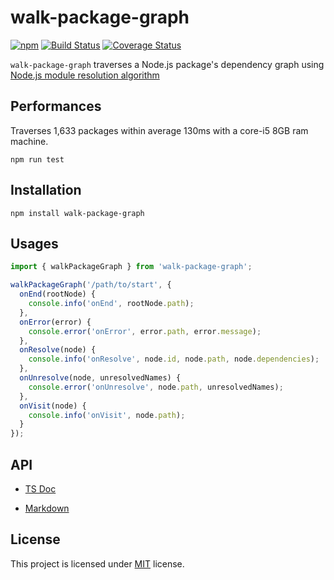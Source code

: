 # walk-package-graph

[![npm](https://img.shields.io/npm/v/walk-package-graph.svg)](https://www.npmjs.com/package/walk-package-graph)
[![Build Status][badge-build-status]][link-build-status]
[![Coverage Status][badge-coverage]][link-coverage]

`walk-package-graph` traverses a Node.js package's dependency graph using [Node.js module resolution algorithm](https://nodejs.org/api/modules.html#modules_loading_from_node_modules_folders)

## Performances

Traverses 1,633 packages within average 130ms with a core-i5 8GB ram machine.

```
npm run test
```

## Installation

```
npm install walk-package-graph
```

## Usages

```ts
import { walkPackageGraph } from 'walk-package-graph';

walkPackageGraph('/path/to/start', {
  onEnd(rootNode) {
    console.info('onEnd', rootNode.path);
  },
  onError(error) {
    console.error('onError', error.path, error.message);
  },
  onResolve(node) {
    console.info('onResolve', node.id, node.path, node.dependencies);
  },
  onUnresolve(node, unresolvedNames) {
    console.error('onUnresolve', node.path, unresolvedNames);
  },
  onVisit(node) {
    console.info('onVisit', node.path);
  }
});
```

## API

* [TS Doc](http://ajaxlab.github.io/walk-package-graph/0.1.0)

* [Markdown](https://github.com/ajaxlab/walk-package-graph/blob/master/md/0.1.0/SUMMARY.md)

## License

This project is licensed under [MIT](./LICENSE) license.

<!-- badges -->
[badge-build-status]: https://travis-ci.org/ajaxlab/walk-package-graph.svg?branch=master
[badge-coverage]: https://coveralls.io/repos/github/ajaxlab/walk-package-graph/badge.svg

<!-- links -->
[link-coverage]: https://coveralls.io/github/ajaxlab/walk-package-graph
[link-build-status]: https://travis-ci.org/ajaxlab/walk-package-graph
